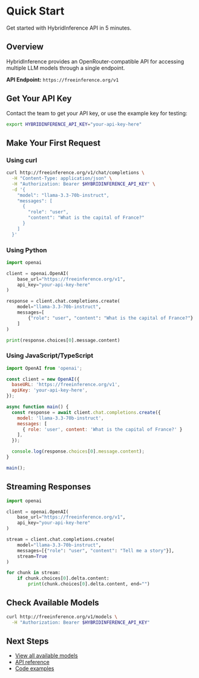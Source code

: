 # Quick Start

Get started with HybridInference API in 5 minutes.

## Overview

HybridInference provides an OpenRouter-compatible API for accessing multiple LLM models through a single endpoint.

**API Endpoint:** `https://freeinference.org/v1`

## Get Your API Key

Contact the team to get your API key, or use the example key for testing:

```bash
export HYBRIDINFERENCE_API_KEY="your-api-key-here"
```

## Make Your First Request

### Using curl

```bash
curl http://freeinference.org/v1/chat/completions \
  -H "Content-Type: application/json" \
  -H "Authorization: Bearer $HYBRIDINFERENCE_API_KEY" \
  -d '{
    "model": "llama-3.3-70b-instruct",
    "messages": [
      {
        "role": "user",
        "content": "What is the capital of France?"
      }
    ]
  }'
```

### Using Python

```python
import openai

client = openai.OpenAI(
    base_url="https://freeinference.org/v1",
    api_key="your-api-key-here"
)

response = client.chat.completions.create(
    model="llama-3.3-70b-instruct",
    messages=[
        {"role": "user", "content": "What is the capital of France?"}
    ]
)

print(response.choices[0].message.content)
```

### Using JavaScript/TypeScript

```javascript
import OpenAI from 'openai';

const client = new OpenAI({
  baseURL: 'https://freeinference.org/v1',
  apiKey: 'your-api-key-here',
});

async function main() {
  const response = await client.chat.completions.create({
    model: 'llama-3.3-70b-instruct',
    messages: [
      { role: 'user', content: 'What is the capital of France?' }
    ],
  });

  console.log(response.choices[0].message.content);
}

main();
```

## Streaming Responses

```python
import openai

client = openai.OpenAI(
    base_url="https://freeinference.org/v1",
    api_key="your-api-key-here"
)

stream = client.chat.completions.create(
    model="llama-3.3-70b-instruct",
    messages=[{"role": "user", "content": "Tell me a story"}],
    stream=True
)

for chunk in stream:
    if chunk.choices[0].delta.content:
        print(chunk.choices[0].delta.content, end="")
```

## Check Available Models

```bash
curl http://freeinference.org/v1/models \
  -H "Authorization: Bearer $HYBRIDINFERENCE_API_KEY"
```

## Next Steps

- [View all available models](models.md)
- [API reference](api-reference.md)
- [Code examples](examples.md)
